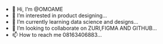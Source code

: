 - 👋 Hi, I’m @OMOAME
- 👀 I’m interested in product designing...
- 🌱 I’m currently learning data science and designs...
- 💞️ I’m looking to collaborate on ZURI,FIGMA AND GITHUB...
- 📫 How to reach me 08163406883...

<!---
OMOAME/OMOAME is a ✨ special ✨ repository because its `README.md` (this file) appears on your GitHub profile.
You can click the Preview link to take a look at your changes.
--->
